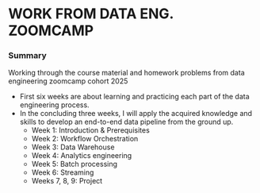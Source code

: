 # WORK FROM DATA ENG. ZOOMCAMP
### Summary

Working through the course material and homework problems from data engineering zoomcamp cohort 2025

- First six weeks are about learning and practicing each part of the data engineering process.
- In the concluding three weeks, I will apply the acquired knowledge and skills to develop an end-to-end data pipeline from the ground up.
  * Week 1: Introduction & Prerequisites
  * Week 2: Workflow Orchestration
  * Week 3: Data Warehouse
  * Week 4: Analytics engineering
  * Week 5: Batch processing
  * Week 6: Streaming
  * Weeks 7, 8, 9: Project
